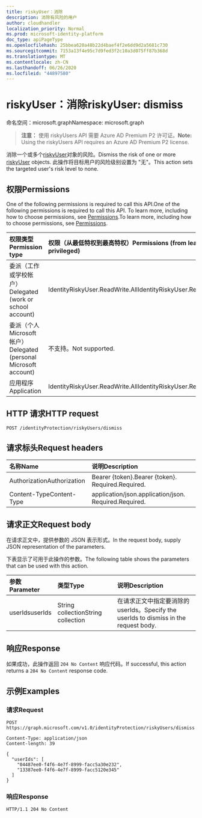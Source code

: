 ```yaml
---
title: riskyUser：消除
description: 消除有风险的用户
author: cloudhandler
localization_priority: Normal
ms.prod: microsoft-identity-platform
doc_type: apiPageType
ms.openlocfilehash: 25bbea620a48b22d4baef4f2e6dd9d2a5681c730
ms.sourcegitcommit: 7153a13f4e95c7d9fed3f2c10a3d075ff87b368d
ms.translationtype: MT
ms.contentlocale: zh-CN
ms.lasthandoff: 06/26/2020
ms.locfileid: "44897580"
---
```

# <a name="riskyuser-dismiss"></a><span data-ttu-id="c7fb6-103">riskyUser：消除</span><span class="sxs-lookup"><span data-stu-id="c7fb6-103">riskyUser: dismiss</span></span>
<span data-ttu-id="c7fb6-104">命名空间：microsoft.graph</span><span class="sxs-lookup"><span data-stu-id="c7fb6-104">Namespace: microsoft.graph</span></span>

><span data-ttu-id="c7fb6-105">**注意：** 使用 riskyUsers API 需要 Azure AD Premium P2 许可证。</span><span class="sxs-lookup"><span data-stu-id="c7fb6-105">**Note:** Using the riskyUsers API requires an Azure AD Premium P2 license.</span></span>

<span data-ttu-id="c7fb6-106">消除一个或多个[riskyUser](../resources/riskyuser.md)对象的风险。</span><span class="sxs-lookup"><span data-stu-id="c7fb6-106">Dismiss the risk of one or more [riskyUser](../resources/riskyuser.md) objects.</span></span> <span data-ttu-id="c7fb6-107">此操作将目标用户的风险级别设置为 "无"。</span><span class="sxs-lookup"><span data-stu-id="c7fb6-107">This action sets the targeted user's risk level to none.</span></span>

## <a name="permissions"></a><span data-ttu-id="c7fb6-108">权限</span><span class="sxs-lookup"><span data-stu-id="c7fb6-108">Permissions</span></span>
<span data-ttu-id="c7fb6-109">One of the following permissions is required to call this API.</span><span class="sxs-lookup"><span data-stu-id="c7fb6-109">One of the following permissions is required to call this API.</span></span> <span data-ttu-id="c7fb6-110">To learn more, including how to choose permissions, see [Permissions](/graph/permissions_reference).</span><span class="sxs-lookup"><span data-stu-id="c7fb6-110">To learn more, including how to choose permissions, see [Permissions](/graph/permissions_reference).</span></span>

|<span data-ttu-id="c7fb6-111">权限类型</span><span class="sxs-lookup"><span data-stu-id="c7fb6-111">Permission type</span></span>      | <span data-ttu-id="c7fb6-112">权限（从最低特权到最高特权）</span><span class="sxs-lookup"><span data-stu-id="c7fb6-112">Permissions (from least to most privileged)</span></span>              |
|:--------------------|:---------------------------------------------------------|
|<span data-ttu-id="c7fb6-113">委派（工作或学校帐户）</span><span class="sxs-lookup"><span data-stu-id="c7fb6-113">Delegated (work or school account)</span></span> | <span data-ttu-id="c7fb6-114">IdentityRiskyUser.ReadWrite.All</span><span class="sxs-lookup"><span data-stu-id="c7fb6-114">IdentityRiskyUser.ReadWrite.All</span></span>    |
|<span data-ttu-id="c7fb6-115">委派（个人 Microsoft 帐户）</span><span class="sxs-lookup"><span data-stu-id="c7fb6-115">Delegated (personal Microsoft account)</span></span> | <span data-ttu-id="c7fb6-116">不支持。</span><span class="sxs-lookup"><span data-stu-id="c7fb6-116">Not supported.</span></span>    |
|<span data-ttu-id="c7fb6-117">应用程序</span><span class="sxs-lookup"><span data-stu-id="c7fb6-117">Application</span></span> | <span data-ttu-id="c7fb6-118">IdentityRiskyUser.ReadWrite.All</span><span class="sxs-lookup"><span data-stu-id="c7fb6-118">IdentityRiskyUser.ReadWrite.All</span></span> |

## <a name="http-request"></a><span data-ttu-id="c7fb6-119">HTTP 请求</span><span class="sxs-lookup"><span data-stu-id="c7fb6-119">HTTP request</span></span>

<!-- {
  "blockType": "ignored"
}
-->
``` http
POST /identityProtection/riskyUsers/dismiss
```

## <a name="request-headers"></a><span data-ttu-id="c7fb6-120">请求标头</span><span class="sxs-lookup"><span data-stu-id="c7fb6-120">Request headers</span></span>
|<span data-ttu-id="c7fb6-121">名称</span><span class="sxs-lookup"><span data-stu-id="c7fb6-121">Name</span></span>|<span data-ttu-id="c7fb6-122">说明</span><span class="sxs-lookup"><span data-stu-id="c7fb6-122">Description</span></span>|
|:---|:---|
|<span data-ttu-id="c7fb6-123">Authorization</span><span class="sxs-lookup"><span data-stu-id="c7fb6-123">Authorization</span></span>|<span data-ttu-id="c7fb6-124">Bearer {token}.</span><span class="sxs-lookup"><span data-stu-id="c7fb6-124">Bearer {token}.</span></span> <span data-ttu-id="c7fb6-125">Required.</span><span class="sxs-lookup"><span data-stu-id="c7fb6-125">Required.</span></span>|
|<span data-ttu-id="c7fb6-126">Content-Type</span><span class="sxs-lookup"><span data-stu-id="c7fb6-126">Content-Type</span></span>|<span data-ttu-id="c7fb6-127">application/json.</span><span class="sxs-lookup"><span data-stu-id="c7fb6-127">application/json.</span></span> <span data-ttu-id="c7fb6-128">Required.</span><span class="sxs-lookup"><span data-stu-id="c7fb6-128">Required.</span></span>|

## <a name="request-body"></a><span data-ttu-id="c7fb6-129">请求正文</span><span class="sxs-lookup"><span data-stu-id="c7fb6-129">Request body</span></span>
<span data-ttu-id="c7fb6-130">在请求正文中，提供参数的 JSON 表示形式。</span><span class="sxs-lookup"><span data-stu-id="c7fb6-130">In the request body, supply JSON representation of the parameters.</span></span>

<span data-ttu-id="c7fb6-131">下表显示了可用于此操作的参数。</span><span class="sxs-lookup"><span data-stu-id="c7fb6-131">The following table shows the parameters that can be used with this action.</span></span>

|<span data-ttu-id="c7fb6-132">参数</span><span class="sxs-lookup"><span data-stu-id="c7fb6-132">Parameter</span></span>|<span data-ttu-id="c7fb6-133">类型</span><span class="sxs-lookup"><span data-stu-id="c7fb6-133">Type</span></span>|<span data-ttu-id="c7fb6-134">说明</span><span class="sxs-lookup"><span data-stu-id="c7fb6-134">Description</span></span>|
|:---|:---|:---|
|<span data-ttu-id="c7fb6-135">userIds</span><span class="sxs-lookup"><span data-stu-id="c7fb6-135">userIds</span></span>|<span data-ttu-id="c7fb6-136">String collection</span><span class="sxs-lookup"><span data-stu-id="c7fb6-136">String collection</span></span>|<span data-ttu-id="c7fb6-137">在请求正文中指定要消除的 userIds。</span><span class="sxs-lookup"><span data-stu-id="c7fb6-137">Specify the userIds to dismiss in the request body.</span></span>|



## <a name="response"></a><span data-ttu-id="c7fb6-138">响应</span><span class="sxs-lookup"><span data-stu-id="c7fb6-138">Response</span></span>

<span data-ttu-id="c7fb6-139">如果成功，此操作返回 `204 No Content` 响应代码。</span><span class="sxs-lookup"><span data-stu-id="c7fb6-139">If successful, this action returns a `204 No Content` response code.</span></span>

## <a name="examples"></a><span data-ttu-id="c7fb6-140">示例</span><span class="sxs-lookup"><span data-stu-id="c7fb6-140">Examples</span></span>

### <a name="request"></a><span data-ttu-id="c7fb6-141">请求</span><span class="sxs-lookup"><span data-stu-id="c7fb6-141">Request</span></span>
<!-- {
  "blockType": "request",
  "name": "riskyuser_dismiss"
}
-->
``` http
POST https://graph.microsoft.com/v1.0/identityProtection/riskyUsers/dismiss

Content-Type: application/json
Content-length: 39

{
  "userIds": [
    "04487ee0-f4f6-4e7f-8999-facc5a30e232",
    "13387ee0-f4f6-4e7f-8999-facc5120e345"
  ]
}
```


### <a name="response"></a><span data-ttu-id="c7fb6-142">响应</span><span class="sxs-lookup"><span data-stu-id="c7fb6-142">Response</span></span>

<!-- {
  "blockType": "response",
  "truncated": true
}
-->
``` http
HTTP/1.1 204 No Content
```

